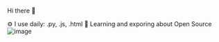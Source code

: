  Hi there 👋


⚙️ I use daily: .py, .js, .html
🌱 Learning and exporing about Open Source
![image]({https://img.shields.io/badge/LinkedIn-0077B5?style=for-the-badge&logo=linkedin&logoColor=white}) 
